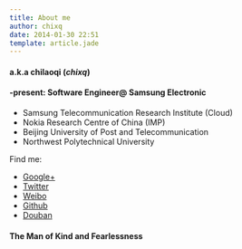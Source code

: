 ```yaml
---
title: About me
author: chixq
date: 2014-01-30 22:51
template: article.jade
---
```

#### **a.k.a chilaoqi** (_chixq_)
#### -present: Software Engineer@ Samsung Electronic

* Samsung Telecommunication Research Institute (Cloud)
* Nokia Research Centre of China (IMP)
* Beijing University of Post and Telecommunication
* Northwest Polytechnical University

Find me:

* [Google+][google]
* [Twitter][twitter]
* [Weibo][weibo]
* [Github][github]
* [Douban][douban]
#### **The Man of Kind and Fearlessness**

[google]:https://plus.google.com
[twitter]:https://twitter.com/chilaoqi
[weibo]:http://weibo.com/chixiaoqiang
[github]:https://gihub.com/chixq
[douban]:http://www.douban.com/people/3570042

